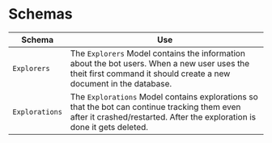# Schemas

| Schema | Use |
|--------|-----|
| `Explorers` | The `Explorers` Model contains the information about the bot users. When a new user uses the theit first command it should create a new document in the database. |
| `Explorations` | The `Explorations` Model contains explorations so that the bot can continue tracking them even after it crashed/restarted. After the exploration is done it gets deleted. |